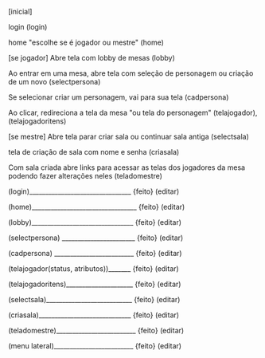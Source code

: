 [inicial]

login  (login)

home "escolhe se é jogador ou mestre"  (home)





[se jogador]
Abre tela com lobby de mesas  (lobby)

Ao entrar em uma mesa, abre tela com seleção de personagem ou criação de um novo  (selectpersona)

Se selecionar criar um personagem, vai para sua tela (cadpersona)

Ao clicar, redireciona a tela da mesa "ou tela do personagem" (telajogador), (telajogadoritens)





[se mestre]
Abre tela parar criar sala ou continuar sala antiga  (selectsala)

tela de criação de sala com nome e senha (criasala)





Com sala criada abre links para acessar as telas dos jogadores da mesa podendo fazer alterações neles (teladomestre)









(login)________________________________	{feito}	(editar)

(home)_________________________________ {feito}	(editar)

(lobby)________________________________	{feito}	(editar)

(selectpersona)	_______________________	{feito}	(editar)

(cadpersona)	_________________________ {feito}	(editar)

(telajogador(status, atributos))_______	{feito}	(editar)

(telajogadoritens)_____________________	{feito}	(editar)

(selectsala)___________________________	{feito}	(editar)

(criasala)_____________________________ {feito}	(editar)

(teladomestre)_________________________	{feito}	(editar)

(menu lateral)_________________________	{feito}	(editar)
